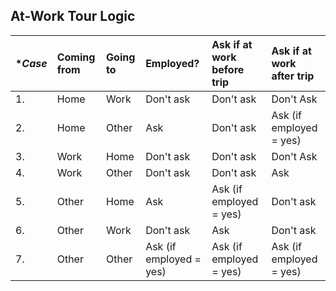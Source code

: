## At-Work Tour Logic


| **Case*  | **Coming from**        | **Going to**           | **Employed?**                  | **Ask if at work before trip** | **Ask if at work after trip**  |
|:---------|:-----------------------|:-----------------------|:-------------------------------|:-------------------------------|:-------------------------------|
| 1.       | Home                   | Work                   | Don't ask                      | Don't ask                      | Don't Ask                      |
| 2.       | Home                   | Other                  | Ask                            | Don't ask                      | Ask (if employed = yes)        |
| 3.       | Work                   | Home                   | Don't ask                      | Don't ask                      | Don't Ask                      |
| 4.       | Work                   | Other                  | Don't ask                      | Don't ask                      | Ask                            |
| 5.       | Other                  | Home                   | Ask                            | Ask (if employed = yes)        | Don't ask                      |
| 6.       | Other                  | Work                   | Don't ask                      | Ask                            | Don't ask                      |
| 7.       | Other                  | Other                  | Ask (if employed = yes)        | Ask (if employed = yes)        | Ask (if employed = yes)        |









	







